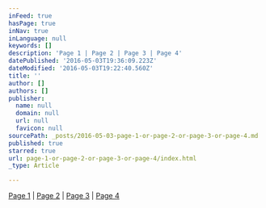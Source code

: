```yaml
---
inFeed: true
hasPage: true
inNav: true
inLanguage: null
keywords: []
description: 'Page 1 | Page 2 | Page 3 | Page 4'
datePublished: '2016-05-03T19:36:09.223Z'
dateModified: '2016-05-03T19:22:40.560Z'
title: ''
author: []
authors: []
publisher:
  name: null
  domain: null
  url: null
  favicon: null
sourcePath: _posts/2016-05-03-page-1-or-page-2-or-page-3-or-page-4.md
published: true
starred: true
url: page-1-or-page-2-or-page-3-or-page-4/index.html
_type: Article

---
```

[Page 1][0] | [Page 2][0] | [Page 3][0] | [Page 4][0]

[0]: http://lexiconic.io/example-page-2-title/